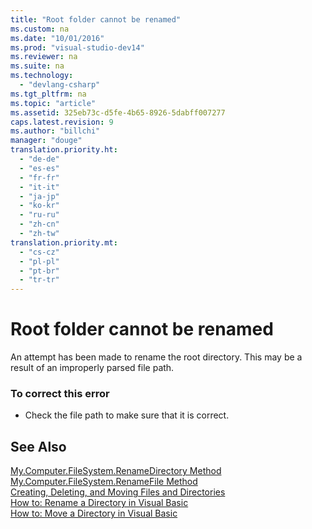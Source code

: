 ```yaml
---
title: "Root folder cannot be renamed"
ms.custom: na
ms.date: "10/01/2016"
ms.prod: "visual-studio-dev14"
ms.reviewer: na
ms.suite: na
ms.technology: 
  - "devlang-csharp"
ms.tgt_pltfrm: na
ms.topic: "article"
ms.assetid: 325eb73c-d5fe-4b65-8926-5dabff007277
caps.latest.revision: 9
ms.author: "billchi"
manager: "douge"
translation.priority.ht: 
  - "de-de"
  - "es-es"
  - "fr-fr"
  - "it-it"
  - "ja-jp"
  - "ko-kr"
  - "ru-ru"
  - "zh-cn"
  - "zh-tw"
translation.priority.mt: 
  - "cs-cz"
  - "pl-pl"
  - "pt-br"
  - "tr-tr"
---
```

# Root folder cannot be renamed
An attempt has been made to rename the root directory. This may be a result of an improperly parsed file path.  
  
### To correct this error  
  
-   Check the file path to make sure that it is correct.  
  
## See Also  
 [My.Computer.FileSystem.RenameDirectory Method](http://msdn.microsoft.com/14700cb3-9d29-46e2-af8d-61970d7e251b)   
 [My.Computer.FileSystem.RenameFile Method](http://msdn.microsoft.com/00ad6fbd-924e-4a49-af32-d505fe69ea32)   
 [Creating, Deleting, and Moving Files and Directories](../Topic/Creating,%20Deleting,%20and%20Moving%20Files%20and%20Directories%20in%20Visual%20Basic.md)   
 [How to: Rename a Directory in Visual Basic](http://msdn.microsoft.com/780c7afc-a03c-4b01-865a-510fe331b1cc)   
 [How to: Move a Directory in Visual Basic](http://msdn.microsoft.com/0f26d1ef-c0a0-4445-8eb0-9b7d0490411c)